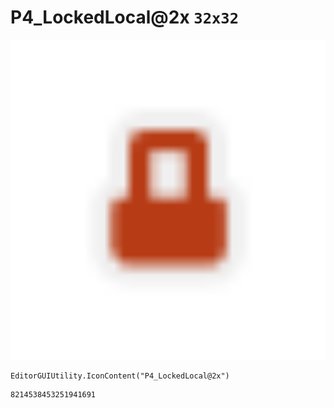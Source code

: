 # P4_LockedLocal@2x `32x32`
<img src="/img/P4_LockedLocal@2x.png" width=512 height=512>

``` CSharp
EditorGUIUtility.IconContent("P4_LockedLocal@2x")
```
```
8214538453251941691
```

